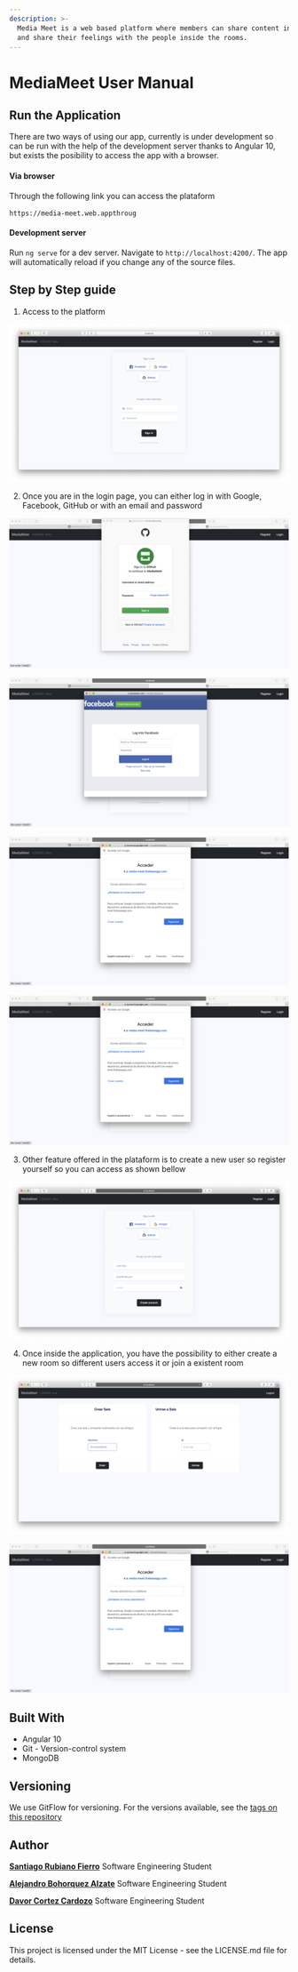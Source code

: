 ```yaml
---
description: >-
  Media Meet is a web based platform where members can share content in realtime
  and share their feelings with the people inside the rooms.
---
```


# MediaMeet User Manual

## Run the Application

There are two ways of using our app, currently is under development so can be run with the help of the development server thanks to Angular 10, but exists the posibility to access the app with a browser.

#### Via browser

Through the following link you can access the plataform

```text
https://media-meet.web.appthroug
```

#### Development server

Run `ng serve` for a dev server. Navigate to `http://localhost:4200/`. The app will automatically reload if you change any of the source files.

## Step by Step guide

1. Access to the platform

![](.gitbook/assets/screen-shot-2020-10-19-at-11.17.35-am.png)

2. Once you are in the login page, you can either log in with Google, Facebook, GitHub or with an email and password 

![](.gitbook/assets/screen-shot-2020-10-19-at-11.19.43-am.png)

![](.gitbook/assets/screen-shot-2020-10-19-at-11.19.08-am%20%281%29.png)

![](.gitbook/assets/screen-shot-2020-10-19-at-11.19.20-am%20%283%29.png)

![](.gitbook/assets/screen-shot-2020-10-19-at-11.19.20-am%20%281%29.png)

3. Other feature offered in the plataform is to create a new user so register yourself so you can access as shown bellow

![](.gitbook/assets/screen-shot-2020-10-19-at-11.20.18-am.png)

4. Once inside the application, you have the possibility to either create a new room so different users access it or join a existent room 

![](.gitbook/assets/screen-shot-2020-10-19-at-11.20.40-am.png)

![](.gitbook/assets/screen-shot-2020-10-19-at-11.19.20-am%20%282%29.png)

## Built With

* Angular 10
* Git - Version-control system
* MongoDB

## Versioning

We use GitFlow for versioning. For the versions available, see the [tags on this repository](https://github.com/Pac-Man-Bytes/MediaMeet-backend/releases/)

## Author

[**Santiago Rubiano Fierro**](https://github.com/srubianof) Software Engineering Student

[**Alejandro Bohorquez Alzate**](https://github.com/alejandrobohal) Software Engineering Student

[**Davor Cortez Cardozo**](https://github.com/d4v0r) Software Engineering Student

## License

This project is licensed under the MIT License - see the LICENSE.md file for details.


